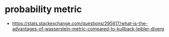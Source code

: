 # probability metric

* https://stats.stackexchange.com/questions/295617/what-is-the-advantages-of-wasserstein-metric-compared-to-kullback-leibler-diverg
